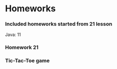 # Homeworks

### Included homeworks started from 21 lesson

Java: 11

### Homework 21

### Tic-Tac-Toe game
